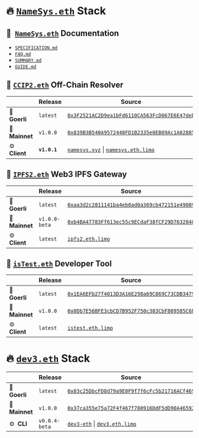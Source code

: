 # 🔥 [`NameSys.eth`](https://namesys.eth.limo) Stack

## 📄&nbsp; [`NameSys.eth`](https://namesys.eth.limo) Documentation

- [`SPECIFICATION.md`](https://github.com/namesys-eth/ccip2-eth-resources/blob/main/docs/README.md)
- [`FAQ.md`](https://github.com/namesys-eth/ccip2-eth-resources/blob/main/docs/INTRO.md)
- [`SUMMARY.md`](https://github.com/namesys-eth/ccip2-eth-resources/blob/main/docs/EASYREAD.md)
- [`GUIDE.md`](https://github.com/namesys-eth/ccip2-eth-resources/blob/main/docs/GUIDE.md)

## 🚀 [`CCIP2.eth`](https://ccip2.eth.limo) Off-Chain Resolver

| &nbsp; | Release | Source | 
| -------- | -------- | -------- | 
| 🧪&nbsp; **Goerli** | `latest` | [`0x3F2521AC2D9ea1bFd6110CA563FcD067E6E47deb`](https://goerli.etherscan.io/address/0x3F2521AC2D9ea1bFd6110CA563FcD067E6E47deb#code) | 
| 🧬&nbsp; **Mainnet** | `v1.0.0` | [`0x839B3B540A9572448FD1B2335e0EB09Ac1A02885`](https://etherscan.io/address/0x839B3B540A9572448FD1B2335e0EB09Ac1A02885#code) | 
| ⚙️&nbsp; **Client** | **`v1.0.1`** | [`namesys.xyz`](https://namesys.xyz) \| [`namesys.eth.limo`](https://namesys.eth.limo) |

## 🚀 [`IPFS2.eth`](https://ipfs2.eth.limo) Web3 IPFS Gateway

| &nbsp; | Release | Source | 
| -------- | -------- | -------- | 
| 🧪&nbsp; **Goerli** | `latest` | [`0xaa3d2c2811141ba4eb0ad0a369cb472151e49089`](https://goerli.etherscan.io/address/0xaa3d2c2811141ba4eb0ad0a369cb472151e49089#code) | 
| 🧬&nbsp; **Mainnet** | `v1.0.0-beta` | [`0xb4BA47783Ff613ec55c9ECdaF38fCF29D7632048`](https://etherscan.io/address/0xb4BA47783Ff613ec55c9ECdaF38fCF29D7632048#code) | 
| ⚙️&nbsp; **Client** | `latest` | [`ipfs2.eth.limo`](https://ipfs2.eth.limo) |

## 🚀 [`isTest.eth`](https://istest.eth.limo) Developer Tool

| &nbsp; | Release | Source |  
| -------- | -------- | -------- |
| 🧪&nbsp; **Goerli** | `latest` | [`0x1EA6EFb27f4013D3A16E298a69C869C73CDB3479`](https://goerli.etherscan.io/address/0x1EA6EFb27f4013D3A16E298a69C869C73CDB3479#code) | 
| 🧬&nbsp; **Mainnet** | `v1.0.0` | [`0x0Db7E56BFE3cbCD7B952F750c303CbF809585C6b`](https://etherscan.io/address/0x0Db7E56BFE3cbCD7B952F750c303CbF809585C6b#code) |
| ⚙️&nbsp; **Client** | `latest` | [`istest.eth.limo`](https://istest.eth.limo) |

# 🔥 [`dev3.eth`](https://dev3.eth.limo) Stack

| &nbsp; | Release | Source | 
| -------- | -------- | -------- |
| 🧪&nbsp; **Goerli** | `latest` | [`0x83c25DbcFD8d79a9E0F9f7f6cFc5b21716ACf469`](https://goerli.etherscan.io/address/0x83c25DbcFD8d79a9E0F9f7f6cFc5b21716ACf469#code) | 
| 🧬&nbsp; **Mainnet** | `v1.0.0` | [`0x37ca355e75a72F4f467f780916DdF5dD90A46592`](https://etherscan.io/address/0x0x37ca355e75a72F4f467f780916DdF5dD90A46592#code) |
| ⚙️&nbsp; **CLI** | `v0.0.4-beta` | [`dev3-eth`](https://www.npmjs.com/package/dev3-eth) \| [`dev3.eth.limo`](https://dev3.eth.limo) |
